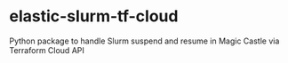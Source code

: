 # elastic-slurm-tf-cloud
Python package to handle Slurm suspend and resume in Magic Castle via Terraform Cloud API 
